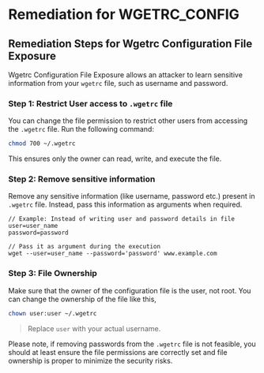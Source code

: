 # Remediation for WGETRC_CONFIG

## Remediation Steps for Wgetrc Configuration File Exposure

Wgetrc Configuration File Exposure allows an attacker to learn sensitive information from your `wgetrc` file, such as username and password.

### Step 1: Restrict User access to `.wgetrc` file

You can change the file permission to restrict other users from accessing the `.wgetrc` file. Run the following command:

```bash
chmod 700 ~/.wgetrc
```

This ensures only the owner can read, write, and execute the file.

### Step 2: Remove sensitive information

Remove any sensitive information (like username, password etc.) present in `.wgetrc` file. Instead, pass this information as arguments when required.

```text
// Example: Instead of writing user and password details in file
user=user_name
password=password

// Pass it as argument during the execution
wget --user=user_name --password='password' www.example.com
```

### Step 3: File Ownership

Make sure that the owner of the configuration file is the user, not root. You can change the ownership of the file like this,

```bash
chown user:user ~/.wgetrc
```

> Replace `user` with your actual username.

Please note, if removing passwords from the `.wgetrc` file is not feasible, you should at least ensure the file permissions are correctly set and file ownership is proper to minimize the security risks.